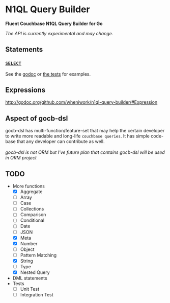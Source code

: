 # N1QL Query Builder
**Fluent Couchbase N1QL Query Builder for Go**

_The API is currently experimental and may change._

## Statements

### [`SELECT`](https://developer.couchbase.com/documentation/server/current/n1ql/n1ql-language-reference/select-syntax.html)

See the [godoc]() or [the tests](select_test.go) for examples.

## Expressions

http://godoc.org/github.com/wheniwork/n1ql-query-builder/#Expression

## Aspect of gocb-dsl

gocb-dsl has multi-function/feature-set that may help the certain developer to write more
readable and long-life `couchbase queries`. It has simple code-base that any developer can contribute as well.
<br><br>
_gocb-dsl is not ORM but I've future plan that contains gocb-dsl will be used in ORM project_

## TODO

* More functions
    * [x] Aggregate
    * [ ] Array
    * [ ] Case
    * [ ] Collections
    * [ ] Comparison
    * [ ] Conditional
    * [ ] Date
    * [ ] JSON
    * [x] Meta
    * [x] Number
    * [ ] Object
    * [ ] Pattern Matching
    * [x] String
    * [ ] Type
    * [x] Nested Query
* DML statements
* Tests
    * [ ] Unit Test
    * [ ] Integration Test
